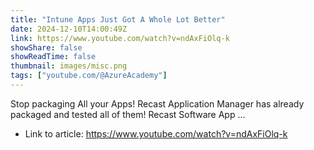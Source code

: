 ```yaml
---
title: "Intune Apps Just Got A Whole Lot Better"
date: 2024-12-10T14:00:49Z
link: https://www.youtube.com/watch?v=ndAxFiOlq-k
showShare: false
showReadTime: false
thumbnail: images/misc.png
tags: ["youtube.com/@AzureAcademy"]
---
```

Stop packaging All your Apps! Recast Application Manager has already packaged and tested all of them! Recast Software App ...

- Link to article: https://www.youtube.com/watch?v=ndAxFiOlq-k